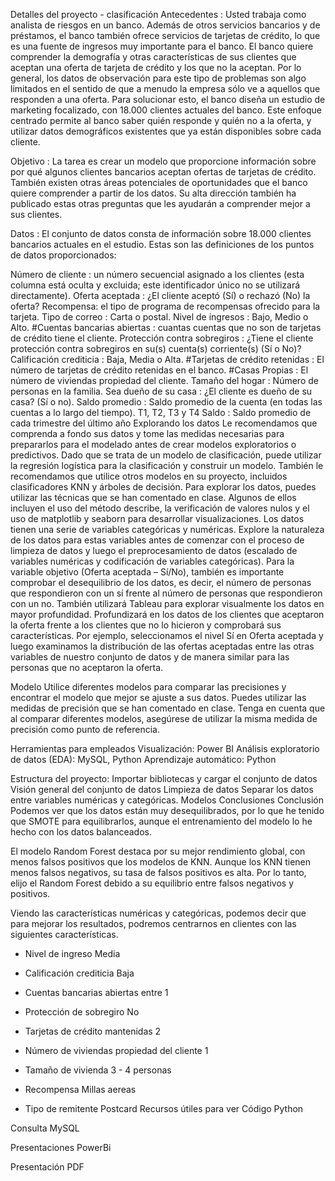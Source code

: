 Detalles del proyecto - clasificación
Antecedentes : Usted trabaja como analista de riesgos en un banco. Además de otros servicios bancarios y de préstamos, el banco también ofrece servicios de tarjetas de crédito, lo que es una fuente de ingresos muy importante para el banco. El banco quiere comprender la demografía y otras características de sus clientes que aceptan una oferta de tarjeta de crédito y los que no la aceptan. Por lo general, los datos de observación para este tipo de problemas son algo limitados en el sentido de que a menudo la empresa sólo ve a aquellos que responden a una oferta. Para solucionar esto, el banco diseña un estudio de marketing focalizado, con 18.000 clientes actuales del banco. Este enfoque centrado permite al banco saber quién responde y quién no a la oferta, y utilizar datos demográficos existentes que ya están disponibles sobre cada cliente.

Objetivo : La tarea es crear un modelo que proporcione información sobre por qué algunos clientes bancarios aceptan ofertas de tarjetas de crédito. También existen otras áreas potenciales de oportunidades que el banco quiere comprender a partir de los datos. Su alta dirección también ha publicado estas otras preguntas que les ayudarán a comprender mejor a sus clientes.

Datos : El conjunto de datos consta de información sobre 18.000 clientes bancarios actuales en el estudio. Estas son las definiciones de los puntos de datos proporcionados:

Número de cliente : un número secuencial asignado a los clientes (esta columna está oculta y excluida; este identificador único no se utilizará directamente).
Oferta aceptada : ¿El cliente aceptó (Sí) o rechazó (No) la oferta? Recompensa: el tipo de programa de recompensas ofrecido para la tarjeta.
Tipo de correo : Carta o postal.
Nivel de ingresos : Bajo, Medio o Alto.
#Cuentas bancarias abiertas : cuantas cuentas que no son de tarjetas de crédito tiene el cliente.
Protección contra sobregiros : ¿Tiene el cliente protección contra sobregiros en su(s) cuenta(s) corriente(s) (Sí o No)?
Calificación crediticia : Baja, Media o Alta.
#Tarjetas de crédito retenidas : El número de tarjetas de crédito retenidas en el banco.
#Casas Propias : El número de viviendas propiedad del cliente.
Tamaño del hogar : Número de personas en la familia.
Sea dueño de su casa : ¿El cliente es dueño de su casa? (Sí o no).
Saldo promedio : Saldo promedio de la cuenta (en todas las cuentas a lo largo del tiempo). T1, T2, T3 y T4
Saldo : Saldo promedio de cada trimestre del último año
Explorando los datos
Le recomendamos que comprenda a fondo sus datos y tome las medidas necesarias para prepararlos para el modelado antes de crear modelos exploratorios o predictivos. Dado que se trata de un modelo de clasificación, puede utilizar la regresión logística para la clasificación y construir un modelo. También le recomendamos que utilice otros modelos en su proyecto, incluidos clasificadores KNN y árboles de decisión. Para explorar los datos, puedes utilizar las técnicas que se han comentado en clase. Algunos de ellos incluyen el uso del método describe, la verificación de valores nulos y el uso de matplotlib y seaborn para desarrollar visualizaciones. Los datos tienen una serie de variables categóricas y numéricas. Explore la naturaleza de los datos para estas variables antes de comenzar con el proceso de limpieza de datos y luego el preprocesamiento de datos (escalado de variables numéricas y codificación de variables categóricas). Para la variable objetivo (Oferta aceptada – Sí/No), también es importante comprobar el desequilibrio de los datos, es decir, el número de personas que respondieron con un sí frente al número de personas que respondieron con un no. También utilizará Tableau para explorar visualmente los datos en mayor profundidad. Profundizará en los datos de los clientes que aceptaron la oferta frente a los clientes que no lo hicieron y comprobará sus características. Por ejemplo, seleccionamos el nivel Sí en Oferta aceptada y luego examinamos la distribución de las ofertas aceptadas entre las otras variables de nuestro conjunto de datos y de manera similar para las personas que no aceptaron la oferta.

Modelo
Utilice diferentes modelos para comparar las precisiones y encontrar el modelo que mejor se ajuste a sus datos. Puedes utilizar las medidas de precisión que se han comentado en clase. Tenga en cuenta que al comparar diferentes modelos, asegúrese de utilizar la misma medida de precisión como punto de referencia.

Herramientas para empleados
Visualización: Power BI Análisis exploratorio de datos (EDA): MySQL, Python Aprendizaje automático: Python

Estructura del proyecto:
Importar bibliotecas y cargar el conjunto de datos
Visión general del conjunto de datos
Limpieza de datos
Separar los datos entre variables numéricas y categóricas.
Modelos
Conclusiones
Conclusión
Podemos ver que los datos están muy desequilibrados, por lo que he tenido que SMOTE para equilibrarlos, aunque el entrenamiento del modelo lo he hecho con los datos balanceados.

El modelo Random Forest destaca por su mejor rendimiento global, con menos falsos positivos que los modelos de KNN. Aunque los KNN tienen menos falsos negativos, su tasa de falsos positivos es alta. Por lo tanto, elijo el Random Forest debido a su equilibrio entre falsos negativos y positivos.

Viendo las características numéricas y categóricas, podemos decir que para mejorar los resultados, podremos centrarnos en clientes con las siguientes características.

  - Nivel  de ingreso Media

  - Calificación crediticia Baja

  - Cuentas bancarias abiertas entre 1

  - Protección de sobregiro No

  - Tarjetas de crédito mantenidas 2

  - Número de viviendas propiedad del cliente 1

  - Tamaño de vivienda 3 - 4 personas

  - Recompensa Millas aereas

  - Tipo de remitente Postcard
Recursos útiles para ver
Código Python

Consulta MySQL

Presentaciones PowerBi

Presentación PDF